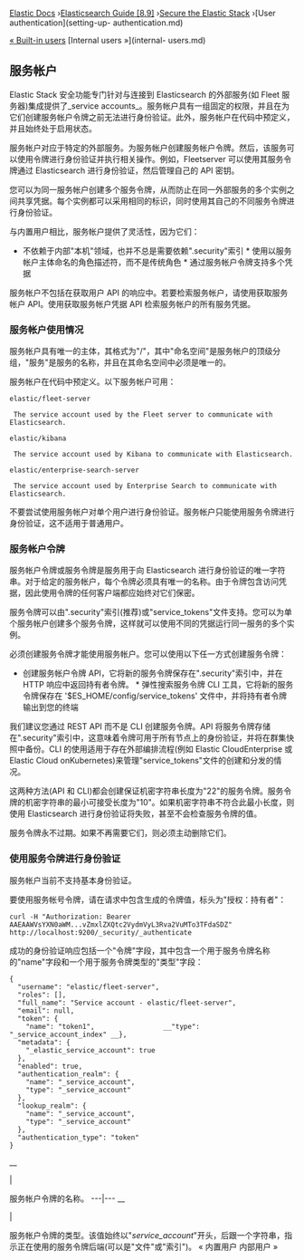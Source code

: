 

[Elastic Docs](/guide/) ›[Elasticsearch Guide [8.9]](index.md) ›[Secure the
Elastic Stack](secure-cluster.md) ›[User authentication](setting-up-
authentication.md)

[« Built-in users](built-in-users.md) [Internal users »](internal-
users.md)

## 服务帐户

Elastic Stack 安全功能专门针对与连接到 Elasticsearch 的外部服务(如 Fleet 服务器)集成提供了_service accounts_。服务帐户具有一组固定的权限，并且在为它们创建服务帐户令牌之前无法进行身份验证。此外，服务帐户在代码中预定义，并且始终处于启用状态。

服务帐户对应于特定的外部服务。为服务帐户创建服务帐户令牌。然后，该服务可以使用令牌进行身份验证并执行相关操作。例如，Fleetserver 可以使用其服务令牌通过 Elasticsearch 进行身份验证，然后管理自己的 API 密钥。

您可以为同一服务帐户创建多个服务令牌，从而防止在同一外部服务的多个实例之间共享凭据。每个实例都可以采用相同的标识，同时使用其自己的不同服务令牌进行身份验证。

与内置用户相比，服务帐户提供了灵活性，因为它们：

* 不依赖于内部"本机"领域，也并不总是需要依赖".security"索引 * 使用以服务帐户主体命名的角色描述符，而不是传统角色 * 通过服务帐户令牌支持多个凭据

服务帐户不包括在获取用户 API 的响应中。若要检索服务帐户，请使用获取服务帐户 API。使用获取服务帐户凭据 API 检索服务帐户的所有服务凭据。

### 服务帐户使用情况

服务帐户具有唯一的主体，其格式为"/"，其中"命名空间"是服务<namespace><service>帐户的顶级分组，"服务"是服务的名称，并且在其命名空间中必须是唯一的。

服务帐户在代码中预定义。以下服务帐户可用：

`elastic/fleet-server`

     The service account used by the Fleet server to communicate with Elasticsearch. 
`elastic/kibana`

     The service account used by Kibana to communicate with Elasticsearch. 
`elastic/enterprise-search-server`

     The service account used by Enterprise Search to communicate with Elasticsearch. 

不要尝试使用服务帐户对单个用户进行身份验证。服务帐户只能使用服务令牌进行身份验证，这不适用于普通用户。

### 服务帐户令牌

服务帐户令牌或服务令牌是服务用于向 Elasticsearch 进行身份验证的唯一字符串。对于给定的服务帐户，每个令牌必须具有唯一的名称。由于令牌包含访问凭据，因此使用令牌的任何客户端都应始终对它们保密。

服务令牌可以由".security"索引(推荐)或"service_tokens"文件支持。您可以为单个服务帐户创建多个服务令牌，这样就可以使用不同的凭据运行同一服务的多个实例。

必须创建服务令牌才能使用服务帐户。您可以使用以下任一方式创建服务令牌：

* 创建服务帐户令牌 API，它将新的服务令牌保存在".security"索引中，并在 HTTP 响应中返回持有者令牌。  * 弹性搜索服务令牌 CLI 工具，它将新的服务令牌保存在 '$ES_HOME/config/service_tokens' 文件中，并将持有者令牌输出到您的终端

我们建议您通过 REST API 而不是 CLI 创建服务令牌。API 将服务令牌存储在".security"索引中，这意味着令牌可用于所有节点上的身份验证，并将在群集快照中备份。CLI 的使用适用于存在外部编排流程(例如 Elastic CloudEnterprise 或 Elastic Cloud onKubernetes)来管理"service_tokens"文件的创建和分发的情况。

这两种方法(API 和 CLI)都会创建保证机密字符串长度为"22"的服务令牌。服务令牌的机密字符串的最小可接受长度为"10"。如果机密字符串不符合此最小长度，则使用 Elasticsearch 进行身份验证将失败，甚至不会检查服务令牌的值。

服务令牌永不过期。如果不再需要它们，则必须主动删除它们。

### 使用服务令牌进行身份验证

服务帐户当前不支持基本身份验证。

要使用服务帐号令牌，请在请求中包含生成的令牌值，标头为"授权：持有者"：

    
    
    curl -H "Authorization: Bearer AAEAAWVsYXN0aWM...vZmxlZXQtc2VydmVyL3Rva2VuMTo3TFdaSDZ" http://localhost:9200/_security/_authenticate

成功的身份验证响应包括一个"令牌"字段，其中包含一个用于服务令牌名称的"name"字段和一个用于服务令牌类型的"类型"字段：

    
    
    {
      "username": "elastic/fleet-server",
      "roles": [],
      "full_name": "Service account - elastic/fleet-server",
      "email": null,
      "token": {
        "name": "token1",                 __"type": "_service_account_index" __},
      "metadata": {
        "_elastic_service_account": true
      },
      "enabled": true,
      "authentication_realm": {
        "name": "_service_account",
        "type": "_service_account"
      },
      "lookup_realm": {
        "name": "_service_account",
        "type": "_service_account"
      },
      "authentication_type": "token"
    }

__

|

服务帐户令牌的名称。   ---|---    __

|

服务帐户令牌的类型。该值始终以"_service_account_"开头，后跟一个字符串，指示正在使用的服务令牌后端(可以是"文件"或"索引")。   « 内置用户 内部用户 »